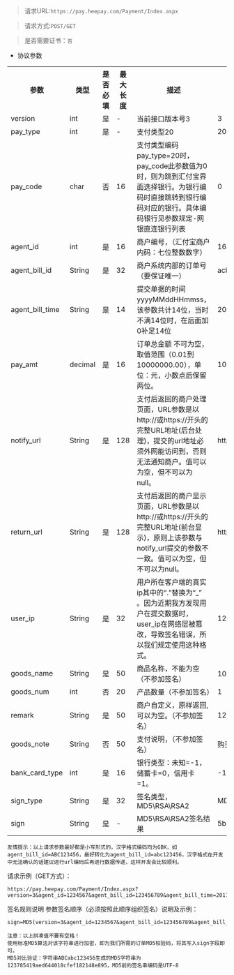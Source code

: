 

> 请求URL:`https://pay.heepay.com/Payment/Index.aspx`

> 请求方式:`POST/GET`   

> 是否需要证书：`否`


- 协议参数

<table data-hy-role="doctbl">
    <th>参数</th>
    <th>类型</th>
    <th>是否必填</th>
    <th>最大长度</th>
    <th width="220">描述</th>
    <th width="163">示例值</th>
</tr>
<tr>
    <td>version</td>
    <td>int</td>
    <td>是</td>
    <td>-</td>
    <td>当前接口版本号3</td>
    <td>3</td>
</tr>
<tr>
    <td>pay_type</td>
    <td>int</td>
    <td>是</td>
    <td>-</td>
    <td>支付类型20</td>
    <td>20</td>
</tr>
<tr>
    <td>pay_code</td>
    <td>char</td>
    <td>否</td>
    <td>16</td>
    <td>支付类型编码 pay_type=20时，pay_code此参数值为0时，则为跳到汇付宝界面选择银行。为银行编码时直接跳转到银行编码对应的银行。具体编码银行见参数规定-网银直连银行列表</td>
    <td>0</td>
</tr>
<tr>
    <td>agent_id</td>
    <td>int</td>
    <td>是</td>
    <td>16</td>
    <td>商户编号，（汇付宝商户内码：七位整数数字）</td>
    <td>1664502</td>
</tr>
<tr>
    <td>agent_bill_id</td>
    <td>String</td>
    <td>是</td>
    <td>32</td>
    <td>商户系统内部的订单号（要保证唯一）</td>
    <td>acbacb123456</td>
</tr>
<tr>
    <td>agent_bill_time</td>
    <td>String</td>
    <td>是</td>
    <td>14</td>
    <td>提交单据的时间yyyyMMddHHmmss，该参数共计14位，当时不满14位时，在后面加0补足14位</td>
    <td>20100225102000</td>
</tr>
<tr>
    <td>pay_amt</td>
    <td>decimal</td>
    <td>是</td>
    <td>16</td>
    <td>订单总金额 不可为空，取值范围（0.01到10000000.00），单位：元，小数点后保留两位。</td>
    <td>10.00</td>
</tr>
<tr>
    <td>notify_url</td>
    <td>String</td>
    <td>是</td>
    <td>128</td>
    <td>支付后返回的商户处理页面，URL参数是以http://或https://开头的完整URL地址(后台处理)，提交的url地址必须外网能访问到，否则无法通知商户。值可以为空，但不可以为null。</td>
    <td>https://..</td>
</tr>
<tr>
    <td>return_url</td>
    <td>String</td>
    <td>是</td>
    <td>128</td>
    <td>支付后返回的商户显示页面，URL参数是以http://或https://开头的完整URL地址(前台显示)，原则上该参数与notify_url提交的参数不一致。值可以为空，但不可以为null。</td>
    <td>https://..</td>
</tr>
<tr>
    <td>user_ip</td>
    <td>String</td>
    <td>是</td>
    <td>32</td>
    <td>用户所在客户端的真实ip其中的“.”替换为“_” 。因为近期我方发现用户在提交数据时，user_ip在网络层被篡改，导致签名错误，所以我们规定使用这种格式。</td>
    <td>127_127_12_12</td>
</tr>
<tr>
    <td>goods_name</td>
    <td>String</td>
    <td>是</td>
    <td>50</td>
    <td>商品名称，不能为空（不参加签名）</td>
    <td>100元话费</td>
</tr>
<tr>
    <td>goods_num</td>
    <td>int</td>
    <td>否</td>
    <td>20</td>
    <td>产品数量（不参加签名）</td>
    <td>1</td>
</tr>
<tr>
    <td>remark</td>
    <td>String</td>
    <td>是</td>
    <td>50</td>
    <td>商户自定义，原样返回,可以为空。（不参加签名）</td>
    <td>123</td>
</tr>
<tr>
    <td>goods_note</td>
    <td>String</td>
    <td>否</td>
    <td>50</td>
    <td>支付说明，（不参加签名）</td>
    <td>购买商品</td>
</tr>
<tr>
    <td>bank_card_type</td>
    <td>int</td>
    <td>是</td>
    <td>16</td>
    <td>银行类型：未知=-1，储蓄卡=0，信用卡=1。</td>
    <td>-1</td>
</tr>
<tr>
    <td>sign_type</td>
    <td>String</td>
    <td>是</td>
    <td>32</td>
    <td>签名类型，MD5\RSA\RSA2</td>
    <td>MD5</td>
</tr>
<tr>
    <td>sign</td>
    <td>String</td>
    <td>是</td>
    <td>-</td>
    <td>MD5\RSA\RSA2签名结果</td>
    <td>5b30503b791628b580ed5d42e580ad92</td>
</tr>
</table>

```text
友情提示：以上请求参数最好都是小写形式的，汉字格式编码均为GBK，如agent_bill_id=ABC123456，最好转化为agent_bill_id=abc123456，汉字格式在开发中无法确认的话建议进行url编码后再进行数据传递，这样开发会比较顺利。
```

请求示例（GET方式）：

```text
https://pay.heepay.com/Payment/Index.aspx?version=3&agent_id=1234567&agent_bill_id=123456789&agent_bill_time=20170527102250&pay_type=20&pay_amt=0.1&notify_url=http://www.xxx.com/heepay1.aspx&return_url=http://www.xxx.com/heepay2.aspx&user_ip=192_168_1_1&goods_name=%b2%e2%ca%d4&goods_num=1&goods_note=%b2%e2%ca%d4&remark=%b2%e2%ca%d4&is_phone=&pay_code=0&bank_card_type=-1&sign_type=MD5&sign=5b30503b791628b580ed5d42e580ad92
```

签名规则说明
参数签名顺序（必须按照此顺序组织签名）说明及示例：

```text
sign=MD5(version=3&agent_id=1234567&agent_bill_id=123456789&agent_bill_time=20170527102250&pay_type=20&pay_amt=0.1&notify_url=http://www.xxx.com/heepay1.aspx&return_url=http://www.xxx.com/heepay2.aspx&user_ip=192_168_1_1&bank_card_type=-1&key=1234567890)
```

```text
注意：以上拼凑值不要有空格！
使用标准MD5算法对该字符串进行加密，即为我们所需的订单MD5校验码，将其写入sign字段即可。
MD5对比验证：字符串ABCabc123456生成的MD5字符串为123785419aed644018cfef182148e895，MD5前的签名串编码是UTF-8
```



